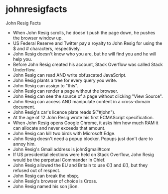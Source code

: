 # johnresigfacts
John Resig Facts

* When John Resig scrolls, he doesn't push the page down, he pushes the browser window up. 
* US Federal Reserve and Twitter pay a royalty to John Resig for using the $ and # characters, respectively. 
* John Resig doesn't know who you are, but he will find you and he will help you. 
* Before John Resig created his account, Stack Overflow was called Stack Underflow. 
* John Resig can read AND write obfuscated JavaScript. 
* John Resig plants a tree for every query you write. 
* John Resig can assign to "this". 
* John Resig can render a page without the browser. 
* John Resig can see the source of a page without clicking "View Source". 
* John Resig can access AND manipulate content in a cross-domain document. 
* John Resig's car's licence plate reads $("#john"). 
* At the age of 12 John Resig wrote his first ECMAScript specification. 
* When John Resig opens Google Chrome, it asks him how much RAM it can allocate and never exceeds that amount. 
* John Resig can kill two birds with Microsoft Edge. 
* John Resig doesn't need a popup blocker. Popups just don't dare to annoy him. 
* John Resig's Gmail address is john$gmail#com 
* If US presidential elections were held on Stack Overflow, John Resig would be the perpetual Commander In Chief. 
* John Resig allowed the EU and Britain to use €() and £(), but they refused out of respect. 
* John Resig can break the nbsp;. 
* John Resig's browser of choice is Cross. 
* John Resig named his son jSon. 
